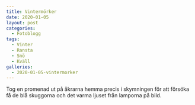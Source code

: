 ```yaml
---
title: Vintermörker
date: 2020-01-05
layout: post
categories:
  - Fotoblogg
tags:
  - Vinter
  - Ransta
  - Snö
  - Kväll
galleries:
  - 2020-01-05-vintermorker
---
```


Tog en promenad ut på åkrarna hemma precis i skymningen för att försöka få de blå skuggorna och det varma ljuset från lamporna på bild.
